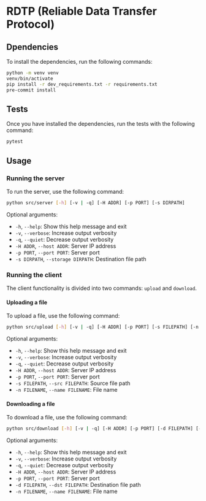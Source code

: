 # RDTP (Reliable Data Transfer Protocol)

## Dpendencies
To install the dependencies, run the following commands:
```bash
python -m venv venv
venv/bin/activate
pip install -r dev_requirements.txt -r requirements.txt
pre-commit install
```

## Tests
Once you have installed the dependencies, run the tests with the following command:
```bash
pytest
```

## Usage

### Running the server

To run the server, use the following command:
```bash
python src/server [-h] [-v | -q] [-H ADDR] [-p PORT] [-s DIRPATH]
```
Optional arguments:
- `-h`, `--help`: Show this help message and exit
- `-v`, `--verbose`: Increase output verbosity
- `-q`, `--quiet`: Decrease output verbosity
- `-H ADDR`, `--host ADDR`: Server IP address
- `-p PORT`, `--port PORT`: Server port
- `-s DIRPATH`, `--storage DIRPATH`: Destination file path

### Running the client

The client functionality is divided into two commands: `upload` and `download`.

#### Uploading a file

To upload a file, use the following command:
```bash
python src/upload [-h] [-v | -q] [-H ADDR] [-p PORT] [-s FILEPATH] [-n FILENAME]
```
Optional arguments:
- `-h`, `--help`: Show this help message and exit
- `-v`, `--verbose`: Increase output verbosity
- `-q`, `--quiet`: Decrease output verbosity
- `-H ADDR`, `--host ADDR`: Server IP address
- `-p PORT`, `--port PORT`: Server port
- `-s FILEPATH`, `--src FILEPATH`: Source file path
- `-n FILENAME`, `--name FILENAME`: File name

#### Downloading a file

To download a file, use the following command:
```bash
python src/download [-h] [-v | -q] [-H ADDR] [-p PORT] [-d FILEPATH] [-n FILENAME]
```
Optional arguments:
- `-h`, `--help`: Show this help message and exit
- `-v`, `--verbose`: Increase output verbosity
- `-q`, `--quiet`: Decrease output verbosity
- `-H ADDR`, `--host ADDR`: Server IP address
- `-p PORT`, `--port PORT`: Server port
- `-d FILEPATH`, `--dst FILEPATH`: Destination file path
- `-n FILENAME`, `--name FILENAME`: File name
